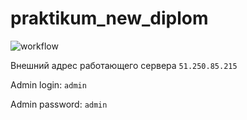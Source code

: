 # praktikum_new_diplom
![workflow](https://github.com/vojdelenie/foodgram-project-react/actions/workflows/foodgram_workflow.yaml/badge.svg)


Внешний адрес работающего сервера
```51.250.85.215```

Admin login: ```admin```

Admin password: ```admin``` 
